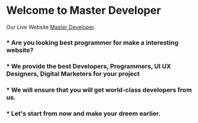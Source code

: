 # Welcome to Master Developer

Our Live Website [Master Developer](https://master-developer-5c280c.netlify.app/).

### * Are you looking best programmer for make a interesting website?

### * We provide the best Developers, Programmers, UI UX Designers, Digital Marketers for your project

### * We will ensure that you will get world-class developers from us.

### * Let's start from now and make your dreem earlier.
